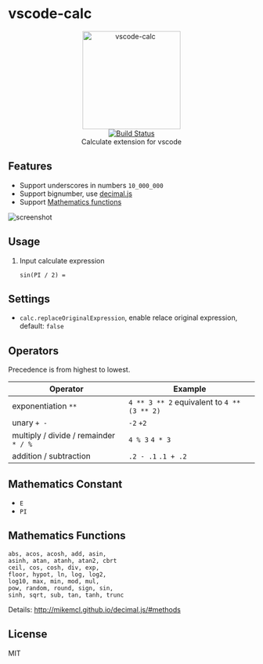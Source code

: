 # vscode-calc

<p align="center">
  <img src="https://github.com/weirongxu/vscode-calc/raw/master/logo/calc-logo.png" alt="vscode-calc" width="200">
  <br>
  <a href="https://travis-ci.com/weirongxu/vscode-calc">
    <img src="https://travis-ci.com/weirongxu/vscode-calc.svg?branch=master" alt="Build Status">
  </a>
  <br>
  Calculate extension for vscode
</p>

## Features

- Support underscores in numbers `10_000_000`
- Support bignumber, use [decimal.js](https://github.com/MikeMcl/decimal.js)
- Support [Mathematics functions](http://mikemcl.github.io/decimal.js/#methods)

![screenshot](https://user-images.githubusercontent.com/1709861/65939023-3987ce80-e457-11e9-8e4b-35a3287b1d8a.gif)

## Usage

1. Input calculate expression
   ```
   sin(PI / 2) =
   ```

## Settings

- `calc.replaceOriginalExpression`, enable relace original expression, default: `false`

## Operators

Precedence is from highest to lowest.

| Operator                              | Example                                     |
| ------------------------------------- | ------------------------------------------- |
| exponentiation `**`                   | `4 ** 3 ** 2` equivalent to `4 ** (3 ** 2)` |
| unary `+ -`                           | `-2` `+2`                                   |
| multiply / divide / remainder `* / %` | `4 % 3` `4 * 3`                             |
| addition / subtraction                | `.2 - .1` `.1 + .2`                         |

## Mathematics Constant

- `E`
- `PI`

## Mathematics Functions

```
abs, acos, acosh, add, asin,
asinh, atan, atanh, atan2, cbrt
ceil, cos, cosh, div, exp,
floor, hypot, ln, log, log2,
log10, max, min, mod, mul,
pow, random, round, sign, sin,
sinh, sqrt, sub, tan, tanh, trunc
```

Details: http://mikemcl.github.io/decimal.js/#methods

## License

MIT
